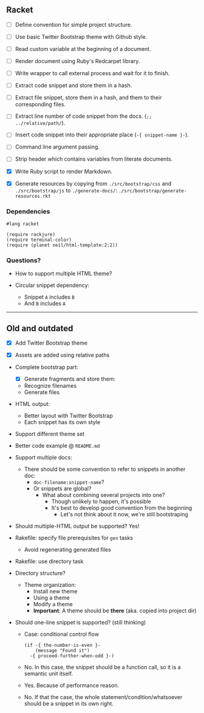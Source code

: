 ## Racket ##

* [ ] Define convention for simple project structure.

* [ ] Use basic Twitter Bootstrap theme with Github style.

* [ ] Read custom variable at the beginning of a document.

* [ ] Render document using Ruby's Redcarpet library.

* [ ] Write wrapper to call external process and wait for it to finish.

* [ ] Extract code snippet and store them in a hash.

* [ ] Extract file snippet, store them in a hash, and them to their
  corresponding files.

* [ ] Extract line number of code snippet from the docs. (`;; ../relative/path/`).

* [ ] Insert code snippet into their appropriate place (`-{ snippet-name }-`).

* [ ] Command line argument passing.

* [ ] Strip header which contains variables from literate documents.

* [x] Write Ruby script to render Markdown.

* [x] Generate resources by copying from `./src/bootstrap/css` and
  `./src/bootstrap/js` to `./generate-docs/`:
  `./src/bootstrap/generate-resources.rkt`

### Dependencies ###

```racket
#lang racket

(require rackjure)
(require terminal-color)
(require (planet neil/html-template:2:2))
```

### Questions? ###

* How to support multiple HTML theme?

* Circular snippet dependency:
  - Snippet `A` includes `B`
  - And `B` includes `A`

---

## Old and outdated ##

* [x] Add Twitter Bootstrap theme

* [x] Assets are added using relative paths

* Complete bootstrap part:
  - [x] Generate fragments and store them: 
  - Recognize filenames
  - Generate files

* HTML output:
  - Better layout with Twitter Bootstrap
  - Each snippet has its own style

* Support different theme set

* Better code example @ `README.md`

* Support multiple docs:
  - There should be some convention to refer to snippets in another doc:
    * `doc-filename:snippet-name`?
    * Or snippets are global?
      - What about combining several projects into one?
        * Though unlikely to happen, it's possible
        * It's best to develop good convention from the beginning
          - Let's not think about it now, we're still bootstraping

* Should multiple-HTML output be supported? Yes!

* Rakefile: specify file prerequisites for `gen` tasks
  - Avoid regenerating generated files

* Rakefile: use directory task

* Directory structure?
  - Theme organization:
    * Install new theme
    * Using a theme
    * Modify a theme
    * **Important**: A theme should be **there** (aka. copied into project dir)

* Should one-line snippet is supported? (still thinking)
  - Case: conditional control flow

    ```elisp
    (if -{ the-number-is-even }-
        (message "Found it")
      -{ proceed-further-when-odd }-)
    ```
  - No.  In this case, the snippet should be a function call, so it is a
    semantic unit itself.

  - Yes.  Because of performance reason.

  - No.  If that the case, the whole statement/condition/whatsoever should be
    a snippet in its own right.
